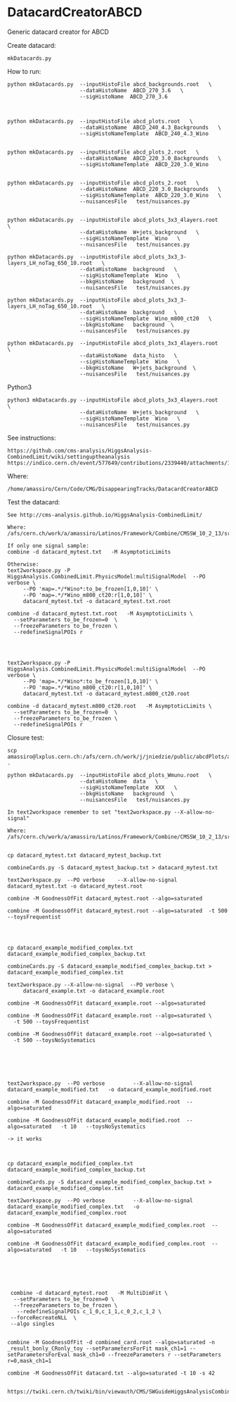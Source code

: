 # DatacardCreatorABCD

Generic datacard creator for ABCD


Create datacard:

    mkDatacards.py

    
How to run:

    python mkDatacards.py  --inputHistoFile abcd_backgrounds.root   \
                           --dataHistoName  ABCD_270_3.6   \
                           --sigHistoName  ABCD_270_3.6
                           
    
    
    python mkDatacards.py  --inputHistoFile abcd_plots.root   \
                           --dataHistoName  ABCD_240_4.3_Backgrounds   \
                           --sigHistoNameTemplate  ABCD_240_4.3_Wino
     
     
    python mkDatacards.py  --inputHistoFile abcd_plots_2.root   \
                           --dataHistoName  ABCD_220_3.0_Backgrounds   \
                           --sigHistoNameTemplate  ABCD_220_3.0_Wino

                           
    python mkDatacards.py  --inputHistoFile abcd_plots_2.root   \
                           --dataHistoName  ABCD_220_3.0_Backgrounds   \
                           --sigHistoNameTemplate  ABCD_220_3.0_Wino   \
                           --nuisancesFile   test/nuisances.py
                           

    python mkDatacards.py  --inputHistoFile abcd_plots_3x3_4layers.root   \
                           --dataHistoName  W+jets_background   \
                           --sigHistoNameTemplate  Wino   \
                           --nuisancesFile   test/nuisances.py

    python mkDatacards.py  --inputHistoFile abcd_plots_3x3_3-layers_LH_noTag_650_10.root   \
                           --dataHistoName  background   \
                           --sigHistoNameTemplate  Wino   \
                           --bkgHistoName   background  \
                           --nuisancesFile   test/nuisances.py

    python mkDatacards.py  --inputHistoFile abcd_plots_3x3_3-layers_LH_noTag_650_10.root   \
                           --dataHistoName  background   \
                           --sigHistoNameTemplate  Wino_m800_ct20   \
                           --bkgHistoName   background  \
                           --nuisancesFile   test/nuisances.py
                           
    python mkDatacards.py  --inputHistoFile abcd_plots_3x3_4layers.root   \
                           --dataHistoName  data_histo   \
                           --sigHistoNameTemplate  Wino   \
                           --bkgHistoName   W+jets_background  \
                           --nuisancesFile   test/nuisances.py
      
    
    
      
                           
Python3

    python3 mkDatacards.py --inputHistoFile abcd_plots_3x3_4layers.root   \
                           --dataHistoName  W+jets_background   \
                           --sigHistoNameTemplate  Wino   \
                           --nuisancesFile   test/nuisances.py

                           
                           
                           
See instructions:

    https://github.com/cms-analysis/HiggsAnalysis-CombinedLimit/wiki/settinguptheanalysis
    https://indico.cern.ch/event/577649/contributions/2339440/attachments/1380196/2097805/beyond_simple_datacards.pdf

    
Where:

    /home/amassiro/Cern/Code/CMG/DisappearingTracks/DatacardCreatorABCD

    
Test the datacard:

    See http://cms-analysis.github.io/HiggsAnalysis-CombinedLimit/
    
    Where: /afs/cern.ch/work/a/amassiro/Latinos/Framework/Combine/CMSSW_10_2_13/src/
    
    If only one signal sample:
    combine -d datacard_mytest.txt   -M AsymptoticLimits

    Otherwise:
    text2workspace.py -P HiggsAnalysis.CombinedLimit.PhysicsModel:multiSignalModel  --PO verbose \
         --PO 'map=.*/*Wino*:to_be_frozen[1,0,10]' \
         --PO 'map=.*/*Wino_m800_ct20:r[1,0,10]' \
         datacard_mytest.txt -o datacard_mytest.txt.root

    combine -d datacard_mytest.txt.root   -M AsymptoticLimits \
      --setParameters to_be_frozen=0  \
      --freezeParameters to_be_frozen \
      --redefineSignalPOIs r
      
      

      
    text2workspace.py -P HiggsAnalysis.CombinedLimit.PhysicsModel:multiSignalModel  --PO verbose \
         --PO 'map=.*/*Wino*:to_be_frozen[1,0,10]' \
         --PO 'map=.*/*Wino_m800_ct20:r[1,0,10]' \
         datacard_mytest.txt -o datacard_mytest.m800_ct20.root

    combine -d datacard_mytest.m800_ct20.root   -M AsymptoticLimits \
      --setParameters to_be_frozen=0  \
      --freezeParameters to_be_frozen \
      --redefineSignalPOIs r
      
      
Closure test:

    scp amassiro@lxplus.cern.ch:/afs/cern.ch/work/j/jniedzie/public/abcdPlots/abcd_plots_Wmunu.root .

    python mkDatacards.py  --inputHistoFile abcd_plots_Wmunu.root   \
                           --dataHistoName  data   \
                           --sigHistoNameTemplate  XXX   \
                           --bkgHistoName   background  \
                           --nuisancesFile   test/nuisances.py

    In text2workspace remember to set "text2workspace.py --X-allow-no-signal"
    
    Where: /afs/cern.ch/work/a/amassiro/Latinos/Framework/Combine/CMSSW_10_2_13/src/


    cp datacard_mytest.txt datacard_mytest_backup.txt
    
    combineCards.py -S datacard_mytest_backup.txt > datacard_mytest.txt

    text2workspace.py  --PO verbose    --X-allow-no-signal   datacard_mytest.txt -o datacard_mytest.root

    combine -M GoodnessOfFit datacard_mytest.root --algo=saturated

    combine -M GoodnessOfFit datacard_mytest.root --algo=saturated  -t 500 --toysFrequentist
       
       
     
     
    cp datacard_example_modified_complex.txt datacard_example_modified_complex_backup.txt
    
    combineCards.py -S datacard_example_modified_complex_backup.txt > datacard_example_modified_complex.txt
    
    text2workspace.py --X-allow-no-signal  --PO verbose \
         datacard_example.txt -o datacard_example.root
     
    combine -M GoodnessOfFit datacard_example.root --algo=saturated
       
    combine -M GoodnessOfFit datacard_example.root --algo=saturated \
      -t 500 --toysFrequentist
      
    combine -M GoodnessOfFit datacard_example.root --algo=saturated \
      -t 500 --toysNoSystematics
    
    
    
    
    
    
    text2workspace.py  --PO verbose         --X-allow-no-signal           datacard_example_modified.txt   -o datacard_example_modified.root
    
    combine -M GoodnessOfFit datacard_example_modified.root  --algo=saturated
    
    combine -M GoodnessOfFit datacard_example_modified.root  --algo=saturated   -t 10   --toysNoSystematics
    
    -> it works
    
    
    
    cp datacard_example_modified_complex.txt datacard_example_modified_complex_backup.txt
    
    combineCards.py -S datacard_example_modified_complex_backup.txt > datacard_example_modified_complex.txt
    
    text2workspace.py  --PO verbose         --X-allow-no-signal           datacard_example_modified_complex.txt   -o datacard_example_modified_complex.root
    
    combine -M GoodnessOfFit datacard_example_modified_complex.root  --algo=saturated
    
    combine -M GoodnessOfFit datacard_example_modified_complex.root  --algo=saturated   -t 10   --toysNoSystematics
    
    
    
    
    
    
     combine -d datacard_mytest.root   -M MultiDimFit \
      --setParameters to_be_frozen=0 \
      --freezeParameters to_be_frozen \
       --redefineSignalPOIs c_1_0,c_1_1,c_0_2,c_1_2 \
     --forceRecreateNLL  \
     --algo singles 


    combine -M GoodnessOfFit -d combined_card.root --algo=saturated -n _result_bonly_CRonly_toy --setParametersForFit mask_ch1=1 --setParametersForEval mask_ch1=0 --freezeParameters r --setParameters r=0,mask_ch1=1
       
    combine -M GoodnessOfFit datacard.txt --algo=saturated -t 10 -s 42

    
    https://twiki.cern.ch/twiki/bin/viewauth/CMS/SWGuideHiggsAnalysisCombinedLimit#Goodness_of_fit_tests
    
    
      
      
